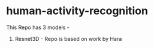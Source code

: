# human-activity-recognition

This Repo has 3 models -

1) Resnet3D - Repo is based on work by Hara
